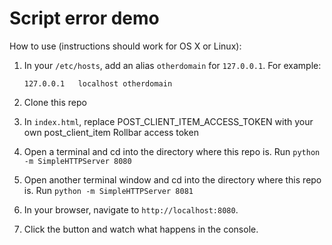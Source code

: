 # Script error demo

How to use (instructions should work for OS X or Linux):

1. In your `/etc/hosts`, add an alias `otherdomain` for `127.0.0.1`. For example:
    
    ```
    127.0.0.1   localhost otherdomain
    ```

2. Clone this repo
3. In `index.html`, replace POST_CLIENT_ITEM_ACCESS_TOKEN with your own post_client_item Rollbar access token
4. Open a terminal and cd into the directory where this repo is. Run `python -m SimpleHTTPServer 8080`
5. Open another terminal window and cd into the directory where this repo is. Run `python -m SimpleHTTPServer 8081`
6. In your browser, navigate to `http://localhost:8080`.
7. Click the button and watch what happens in the console.
